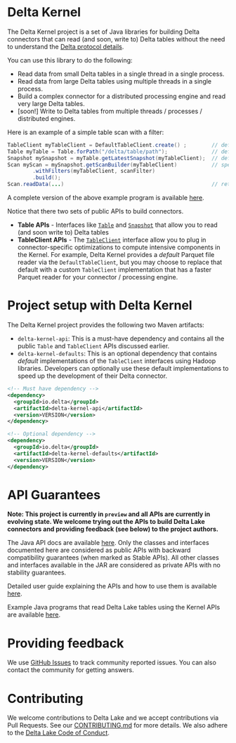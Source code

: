 # Delta Kernel

The Delta Kernel project is a set of Java libraries for building Delta connectors that can read (and soon, write to) Delta tables without the need to understand the [Delta protocol details](https://github.com/delta-io/delta/blob/master/PROTOCOL.md).

You can use this library to do the following:
- Read data from small Delta tables in a single thread in a single process.
- Read data from large Delta tables using multiple threads in a single process.
- Build a complex connector for a distributed processing engine and read very large Delta tables.
- [soon!] Write to Delta tables from multiple threads / processes / distributed engines.

Here is an example of a simple table scan with a filter:
```java
TableClient myTableClient = DefaultTableClient.create() ;        // define a client (more details below)
Table myTable = Table.forPath("/delta/table/path");              // define what table to scan
Snapshot mySnapshot = myTable.getLatestSnapshot(myTableClient);  // define which version of table to scan
Scan myScan = mySnapshot.getScanBuilder(myTableClient)           // specify the scan details
        .withFilters(myTableClient, scanFilter)
        .build();
Scan.readData(...)                                               // returns the table data 
```

A complete version of the above example program is available [here](https://github.com/delta-io/delta/tree/master/kernel/examples).

Notice that there two sets of public APIs to build connectors. 
- **Table APIs** - Interfaces like [`Table`](https://delta-io.github.io/delta/snapshot/kernel-api/java/index.html?io/delta/kernel/Table.html) and [`Snapshot`](https://delta-io.github.io/delta/snapshot/kernel-api/java/index.html?io/delta/kernel/Snapshot.html) that allow you to read (and soon write to) Delta tables
- **TableClient APIs** - The [`TableClient`](https://delta-io.github.io/delta/snapshot/kernel-api/java//index.html?io/delta/kernel/client/TableClient.html) interface allow you to plug in connector-specific optimizations to compute intensive components in the Kernel. For example, Delta Kernel provides a *default* Parquet file reader via the `DefaultTableClient`, but you may choose to replace that default with a custom `TableClient` implementation that has a faster Parquet reader for your connector / processing engine.

# Project setup with Delta Kernel 
The Delta Kernel project provides the following two Maven artifacts:
- `delta-kernel-api`: This is a must-have dependency and contains all the public `Table` and `TableClient` APIs discussed earlier.
- `delta-kernel-defaults`: This is an optional dependency that contains *default* implementations of the `TableClient` interfaces using Hadoop libraries. Developers can optionally use these default implementations to speed up the development of their Delta connector.
```xml
<!-- Must have dependency -->
<dependency>
  <groupId>io.delta</groupId>
  <artifactId>delta-kernel-api</artifactId>
  <version>VERSION</version>
</dependency>

<!-- Optional dependency -->
<dependency>
  <groupId>io.delta</groupId>
  <artifactId>delta-kernel-defaults</artifactId>
  <version>VERSION</version>
</dependency>
```

# API Guarantees
**Note: This project is currently in `preview` and all APIs are currently in evolving state. We welcome trying out the APIs to build Delta Lake connectors and  providing feedback (see below) to the project authors.**

The Java API docs are available [here](https://delta-io.github.io/delta/snapshot/kernel-api/java/index.html). Only the classes and interfaces documented here are considered as public APIs with backward compatibility guarantees (when marked as Stable APIs). All other classes and interfaces available in the JAR are considered as private APIs with no stability guarantees. 

Detailed user guide explaining the APIs and how to use them is available [here](https://github.com/delta-io/delta/blob/master/kernel/USER_GUIDE.md).

Example Java programs that read Delta Lake tables using the Kernel APIs are available [here](https://github.com/delta-io/delta/tree/master/kernel/examples).

# Providing feedback
We use [GitHub Issues](https://github.com/delta-io/delta/issues) to track community reported issues. You can also contact the community for getting answers.

# Contributing
We welcome contributions to Delta Lake and we accept contributions via Pull Requests. See our [CONTRIBUTING.md](https://github.com/delta-io/delta/blob/master/CONTRIBUTING.md) for more details. We also adhere to the [Delta Lake Code of Conduct](https://github.com/delta-io/delta/blob/master/CODE_OF_CONDUCT.md).
